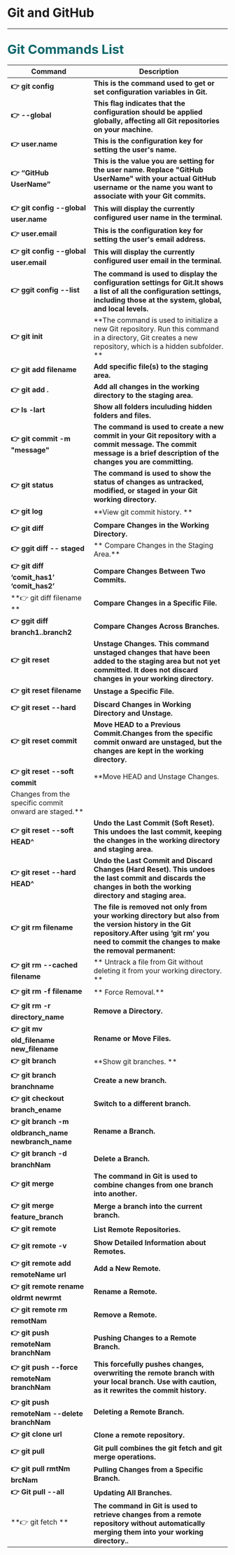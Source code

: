 

<h1>Git and GitHub</h1>

<hr>



<h2><span style="color:#0B666A;font-weight:700;font-size:29px">
   Git Commands List
</span></h2>

| **Command** | **Description** |
| --- | --- |
| **👉 git config** | **This is the command used to get or set configuration variables in Git.** |
| **👉 --global** | **This flag indicates that the configuration should be applied globally, affecting all Git repositories on your machine.** |
| **👉 user.name** | **This is the configuration key for setting the user's name.** |
| **👉 “GitHub UserName”** | **This is the value you are setting for the user name. Replace "GitHub UserName" with your actual GitHub username or the name you want to associate with your Git commits.** |
| **👉 git config --global user.name** | **This will display the currently configured user name in the terminal.** |
| **👉 user.email** | **This is the configuration key for setting the user's email address.** |
| **👉 git config --global user.email** | **This will display the currently configured user email in the terminal.** |
| **👉 ggit config --list** | **The command is used to display the configuration settings for Git.It shows a list of all the configuration settings, including those at the system, global, and local levels.** |
| **👉 git init** | **The command is used to initialize a new Git repository. Run this command in a directory, Git creates a new repository, which is a hidden subfolder. ** |
| **👉 git add filename** | **Add specific file(s) to the staging area.** |
| **👉 git add .** | **Add all changes in the working directory to the staging area.** |
| **👉 ls -lart** | **Show all folders inculuding hidden folders and files.** |
| **👉 git commit -m "message"** | **The command is used to create a new commit in your Git repository with a commit message. The commit message is a brief description of the changes you are committing.** |
| **👉 git status** | **The command is used to show the status of changes as untracked, modified, or staged in your Git working directory.** |
| **👉 git log** | **View git commit history. ** |
| **👉 git diff** | **Compare Changes in the Working Directory.** |
| **👉 ggit diff -- staged** | ** Compare Changes in the Staging Area.** |
| **👉 git diff ‘comit_has1’ ‘comit_has2’** | **Compare Changes Between Two Commits.** |
| **👉 git diff filename ** | **Compare Changes in a Specific File.** |
| **👉 ggit diff branch1..branch2** | **Compare Changes Across Branches.** |
| **👉 git reset** | **Unstage Changes. This command unstaged changes that have been added to the staging area but not yet committed. It does not discard changes in your working directory.** |
| **👉 git reset filename** | **Unstage a Specific File.** |
| **👉 git reset --hard** | **Discard Changes in Working Directory and Unstage.** |
| **👉 git reset commit** | **Move HEAD to a Previous Commit.Changes from the specific commit onward are unstaged, but the changes are kept in the working directory.** |
| **👉 git reset --soft commit** | **Move HEAD and Unstage Changes.
Changes from the specific commit onward are staged.** |
| **👉 git reset --soft HEAD^** | **Undo the Last Commit (Soft Reset). This undoes the last commit, keeping the changes in the working directory and staging area.** |
| **👉 git reset --hard HEAD^** | **Undo the Last Commit and Discard Changes (Hard Reset). This undoes the last commit and discards the changes in both the working directory and staging area.** |
| **👉 git rm filename** | **The file is removed not only from your working directory but also from the version history in the Git repository.After using ‘git rm’ you need to commit the changes to make the removal permanent:** |
| **👉 git rm --cached filename** | ** Untrack a file from Git without deleting it from your working directory. ** |
| **👉 git rm -f filename** | ** Force Removal.** |
| **👉 git rm -r directory_name** | **Remove a Directory.** |
| **👉 git mv old_filename new_filename** | **Rename or Move Files.** |
| **👉 git branch** | **Show git branches. ** |
| **👉 git branch branchname** | **Create a new branch.** |
| **👉 git checkout branch_ename** | **Switch to a different branch.** |
| **👉 git branch -m oldbranch_name newbranch_name** | **Rename a Branch.** |
| **👉 git branch -d branchNam** | **Delete a Branch.** |
| **👉 git merge** | **The command in Git is used to combine changes from one branch into another.** |
| **👉 git merge feature_branch** | **Merge a branch into the current branch.** |
| **👉 git remote** | **List Remote Repositories.** |
| **👉 git remote -v** | **Show Detailed Information about Remotes.** |
| **👉 git remote add remoteName url** | **Add a New Remote.** |
| **👉 git remote rename oldrmt newrmt** | **Rename a Remote.** |
| **👉 git remote rm remotNam** | **Remove a Remote.** |
| **👉 git push remoteNam branchNam** | **Pushing Changes to a Remote Branch.** |
| **👉 git push --force remoteNam branchNam** | **This forcefully pushes changes, overwriting the remote branch with your local branch. Use with caution, as it rewrites the commit history.** |
| **👉 git push remoteNam --delete branchNam** | **Deleting a Remote Branch.** |
| **👉 git clone url** | **Clone a remote repository.** |
| **👉 git pull** | **Git pull combines the git fetch and git merge operations.** |
| **👉 git pull rmtNm brcNam** | **Pulling Changes from a Specific Branch.** |
| **👉 Git pull --all** | **Updating All Branches.** |
| **👉 git fetch ** | **The command in Git is used to retrieve changes from a remote repository without automatically merging them into your working directory..** |